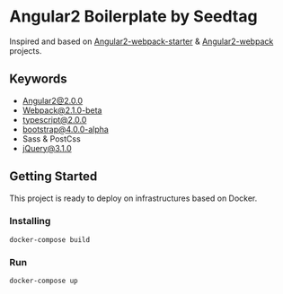 # Angular2 Boilerplate by Seedtag

Inspired and based on [Angular2-webpack-starter](https://github.com/AngularClass/angular2-webpack-starter) & [Angular2-webpack](https://github.com/preboot/angular2-webpack) projects.

## Keywords
* Angular2@2.0.0
* Webpack@2.1.0-beta
* typescript@2.0.0
* bootstrap@4.0.0-alpha
* Sass & PostCss
* jQuery@3.1.0

## Getting Started

This project is ready to deploy on infrastructures based on Docker.

### Installing
```
docker-compose build
```

### Run
```
docker-compose up
```
